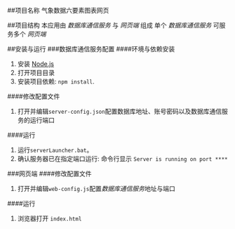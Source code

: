 ##项目名称
气象数据六要素图表网页

##项目结构
本应用由 *数据库通信服务* 与 *网页端* 组成
单个 *数据库通信服务* 可服务多个 *网页端* 

##安装与运行
###数据库通信服务配置
####环境与依赖安装
1. 安装 [Node.js](https://nodejs.org/)
2. 打开项目目录
3. 安装项目依赖: `npm install`.

####修改配置文件
1. 打开并编辑`server-config.json`配置数据库地址、账号密码以及数据库通信服务的运行端口

####运行
1. 运行`serverLauncher.bat`。
2. 确认服务器已在指定端口运行: 命令行显示 `Server is running on port ****`

###网页端
####修改配置文件
1. 打开并编辑`web-config.js`配置*数据库通信服务*地址与端口

####运行
1. 浏览器打开 `index.html`